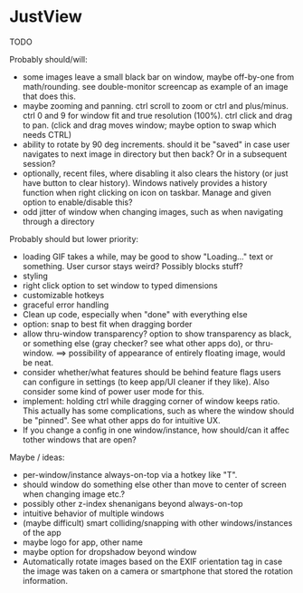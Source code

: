 # JustView

TODO

Probably should/will:
- some images leave a small black bar on window, maybe off-by-one from math/rounding. see double-monitor screencap as example of an image that does this.
- maybe zooming and panning. ctrl scroll to zoom or ctrl and plus/minus. ctrl 0 and 9 for window fit and true resolution (100%). ctrl click and drag to pan. (click and drag moves window; maybe option to swap which needs CTRL)
- ability to rotate by 90 deg increments. should it be "saved" in case user navigates to next image in directory but then back? Or in a subsequent session?
- optionally, recent files, where disabling it also clears the history (or just have button to clear history). Windows natively provides a history function when right clicking on icon on taskbar. Manage and given option to enable/disable this?
- odd jitter of window when changing images, such as when navigating through a directory


Probably should but lower priority:
- loading GIF takes a while, may be good to show "Loading..." text or something. User cursor stays weird? Possibly blocks stuff?
- styling
- right click option to set window to typed dimensions
- customizable hotkeys
- graceful error handling
- Clean up code, especially when "done" with everything else
- option: snap to best fit when dragging border
- allow thru-window transparency? option to show transparency as black, or something else (gray checker? see what other apps do), or thru-window. ==> possibility of appearance of entirely floating image, would be neat.
- consider whether/what features should be behind feature flags users can configure in settings (to keep app/UI cleaner if they like). Also consider some kind of power user mode for this.
- implement: holding ctrl while dragging corner of window keeps ratio. This actually has some complications, such as where the window should be "pinned". See what other apps do for intuitive UX.
- If you change a config in one window/instance, how should/can it affec tother windows that are open?

Maybe / ideas:
- per-window/instance always-on-top via a hotkey like "T".
- should window do something else other than move to center of screen when changing image etc.?
- possibly other z-index shenanigans beyond always-on-top
- intuitive behavior of multiple windows
- (maybe difficult) smart colliding/snapping with other windows/instances of the app
- maybe logo for app, other name
- maybe option for dropshadow beyond window
- Automatically rotate images based on the EXIF orientation tag in case the image was taken on a camera or smartphone that stored the rotation information.